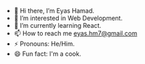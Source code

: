 - 👋 Hi there, I’m Eyas Hamad.
- 👀 I’m interested in Web Development.
- 🌱 I’m currently learning React.
- 📫 How to reach me eyas.hm7@gmail.com
- ⚡ Pronouns: He/Him.
- 😄 Fun fact: I'm a cook.


<!---
Eyas1996/Eyas1996 is a ✨ special ✨ repository because its `README.md` (this file) appears on your GitHub profile.
You can click the Preview link to take a look at your changes.
--->
